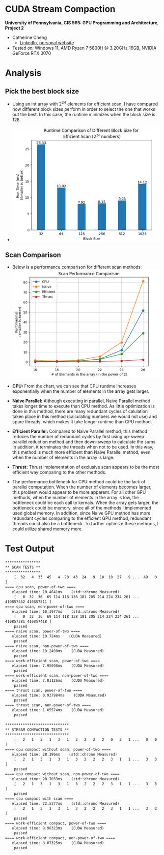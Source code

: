 CUDA Stream Compaction
======================

**University of Pennsylvania, CIS 565: GPU Programming and Architecture, Project 2**

* Catherine Cheng
  * [LinkedIn](https://www.linkedin.com/in/catherine-wanning-cheng/), [personal website](https://www.catherine-wanning-cheng.com/projects-1)
* Tested on: Windows 11, AMD Ryzen 7 5800H @ 3.20GHz 16GB, NVIDIA GeForce RTX 3070

Analysis
======================
## Pick the best block size
- Using an int array with $2^{24}$ elements for efficient scan, I have compared how different block sizes perform in order to select the one that works out the best. In this case, the runtime minimizes when the block size is 128.

- ![](img/BlockSize.png)

## Scan Comparison
- Below is a performance comparison for different scan methods:
![](img/Scan%20Comparison.png)
- **CPU:** From the chart, we can see that CPU runtime increases exponentially when the number of elements in the array gets larger.
- **Naive Parallel:** Although executing in parallel, Naive Parallel method takes longer time to execute than CPU method. As little optimization is done in this method, there are many redundant cycles of calulation taken place in this method (calculating numbers we would not use) and spare threads, which makes it take longer runtime than CPU method.
- **Efficient Parallel:** Compared to Naive Parallel method, this method reduces the number of redundant cycles by first using up-sweep parallel reduction method and then down-sweep to calculate the sums. In addition, it terminates the threads when not to be used. In this way, this method is much more efficient than Naive Parallel method, even when the number of elements in the array is large.
- **Thrust:** Thrust implementation of exclusive scan appears to be the most efficient way comparing to the other methods.

- The performance bottleneck for CPU method could be the lack of parallel computation. When the number of elements becomes larger, this problem would appear to be more apparent. For all other GPU methods, when the number of elements in the array is low, the bottleneck could be each call to kernals. When the array gets larger, the bottleneck could be memory, since all of the methods I implemented used global memory. In addition, since Naive GPU method has more redundant cycles comparing to the efficient GPU method, redundant threads could also be a bottleneck. To further optimize these methods, I could utilize shared memory more.

Test Output
======================
```
****************
** SCAN TESTS **
****************
    [  32   4  33  45   4  20  43  24   9  10  10  27   9 ...  49   0 ]
==== cpu scan, power-of-two ====
   elapsed time: 10.4641ms    (std::chrono Measured)
    [   0  32  36  69 114 118 138 181 205 214 224 234 261 ... 410857462 410857511 ]
==== cpu scan, non-power-of-two ====
   elapsed time: 10.3977ms    (std::chrono Measured)
    [   0  32  36  69 114 118 138 181 205 214 224 234 261 ... 410857381 410857418 ]
    passed
==== naive scan, power-of-two ====
   elapsed time: 19.724ms    (CUDA Measured)
    passed
==== naive scan, non-power-of-two ====
   elapsed time: 19.2408ms    (CUDA Measured)
    passed
==== work-efficient scan, power-of-two ====
   elapsed time: 7.95098ms    (CUDA Measured)
    passed
==== work-efficient scan, non-power-of-two ====
   elapsed time: 7.03126ms    (CUDA Measured)
    passed
==== thrust scan, power-of-two ====
   elapsed time: 0.937984ms    (CUDA Measured)
    passed
==== thrust scan, non-power-of-two ====
   elapsed time: 1.05574ms    (CUDA Measured)
    passed

*****************************
** STREAM COMPACTION TESTS **
*****************************
    [   2   1   3   1   3   1   3   2   2   2   0   3   1 ...   0   0 ]
==== cpu compact without scan, power-of-two ====
   elapsed time: 28.196ms    (std::chrono Measured)
    [   2   1   3   1   3   1   3   2   2   2   3   1   1 ...   3   3 ]
    passed
==== cpu compact without scan, non-power-of-two ====
   elapsed time: 28.7033ms    (std::chrono Measured)
    [   2   1   3   1   3   1   3   2   2   2   3   1   1 ...   3   3 ]
    passed
==== cpu compact with scan ====
   elapsed time: 72.5377ms    (std::chrono Measured)
    [   2   1   3   1   3   1   3   2   2   2   3   1   1 ...   3   3 ]
    passed
==== work-efficient compact, power-of-two ====
   elapsed time: 8.98323ms    (CUDA Measured)
    passed
==== work-efficient compact, non-power-of-two ====
   elapsed time: 8.07325ms    (CUDA Measured)
    passed
```